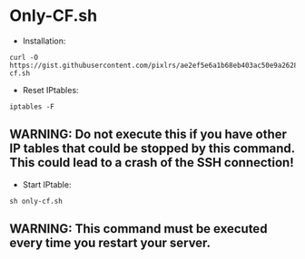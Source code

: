 # Only-CF.sh

- Installation:

```
curl -O https://gist.githubusercontent.com/pixlrs/ae2ef5e6a1b68eb403ac50e9a2628042/raw/a3556f68bc6457315735b8e7f2ec8c59cecc9eee/only-cf.sh
```

- Reset IPtables:

```
iptables -F
```
## WARNING: Do not execute this if you have other IP tables that could be stopped by this command. This could lead to a crash of the SSH connection!

- Start IPtable:

```
sh only-cf.sh
```
## WARNING: This command must be executed every time you restart your server.
